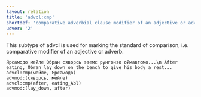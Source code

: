 ```yaml
---
layout: relation
title: 'advcl:cmp'
shortdef: 'comparative adverbial clause modifier of an adjective or adverb'
udver: '2'
---
```


This subtype of advcl is used for marking the standard of comparison, i.e. comparative modifier of an adjective or adverb.

~~~ sdparse
Ярсамодо мейле Обран сяворсь эземс рунгонзо оймавтомо...\n After eating, Obran lay down on the bench to give his body a rest...
advcl:cmp(мейле, Ярсамодо)
advmod:(сяворсь, мейле)
advcl:cmp(after, eating_Abl)
advmod:(lay_down, after)

~~~

<!-- Interlanguage links updated Ne 5. května 2024, 18:20:33 CEST -->
